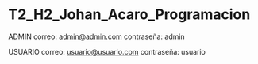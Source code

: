 # T2_H2_Johan_Acaro_Programacion
ADMIN
correo: admin@admin.com
contraseña: admin

USUARIO
correo: usuario@usuario.com
contraseña: usuario
